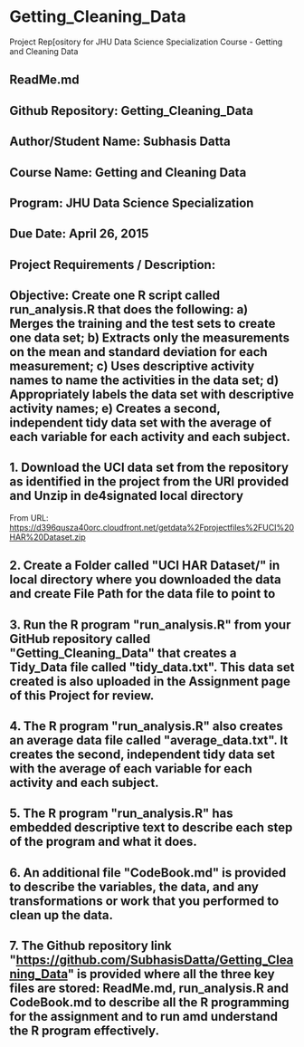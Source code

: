 # Getting_Cleaning_Data
Project Rep[ository for JHU Data Science Specialization Course - Getting and Cleaning Data
## ReadMe.md
## Github Repository: Getting_Cleaning_Data 
## Author/Student Name: Subhasis Datta
## Course Name: Getting and Cleaning Data
## Program: JHU Data Science Specialization
## Due Date: April 26, 2015
## Project Requirements / Description:
## Objective: Create one R script called run_analysis.R that does the following: a) Merges the training and the test sets to create one data set; b) Extracts only the measurements on the mean and standard deviation for each measurement; c) Uses descriptive activity names to name the activities in the data set; d) Appropriately labels the data set with descriptive activity names; e) Creates a second, independent tidy data set with the average of each variable for each activity and each subject.

## 1. Download the UCI data set from the repository as identified in the project from the URl provided and Unzip in de4signated local directory 
From URL: https://d396qusza40orc.cloudfront.net/getdata%2Fprojectfiles%2FUCI%20HAR%20Dataset.zip 

## 2. Create a Folder called "UCI HAR Dataset/" in local directory where you downloaded the data and create File Path for the data file to point to

## 3. Run the R program "run_analysis.R" from your GitHub repository called "Getting_Cleaning_Data" that creates a Tidy_Data file called "tidy_data.txt". This data set created is also uploaded in the Assignment page of this Project for review.

## 4. The R program "run_analysis.R" also creates an average data file called "average_data.txt". It creates the second, independent tidy data set with the average of each variable for each activity and each subject.

## 5. The R program "run_analysis.R" has embedded descriptive text to describe each step of the program and what it does.

## 6. An additional file "CodeBook.md" is provided to describe the variables, the data, and any transformations or work that you performed to clean up the data.

## 7. The Github repository link "https://github.com/SubhasisDatta/Getting_Cleaning_Data" is provided where all the three key files are stored: ReadMe.md, run_analysis.R and CodeBook.md to describe all the R programming for the assignment and to run amd understand the R program effectively.

